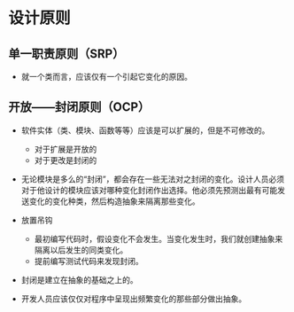 # 设计原则

## 单一职责原则（SRP）

- 就一个类而言，应该仅有一个引起它变化的原因。

## 开放——封闭原则（OCP）

- 软件实体（类、模块、函数等等）应该是可以扩展的，但是不可修改的。
  - 对于扩展是开放的
  - 对于更改是封闭的
- 无论模块是多么的“封闭”，都会存在一些无法对之封闭的变化。设计人员必须对于他设计的模块应该对哪种变化封闭作出选择。他必须先预测出最有可能发送变化的变化种类，然后构造抽象来隔离那些变化。

- 放置吊钩
  - 最初编写代码时，假设变化不会发生。当变化发生时，我们就创建抽象来隔离以后发生的同类变化。
  - 提前编写测试代码来发现封闭。

- 封闭是建立在抽象的基础之上的。
- 开发人员应该仅仅对程序中呈现出频繁变化的那些部分做出抽象。